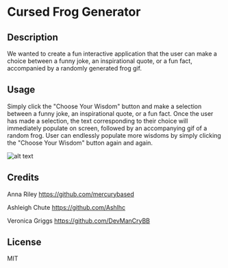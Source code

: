 # Cursed Frog Generator

## Description

We wanted to create a fun interactive application that the user can make a choice between a funny joke, an inspirational quote, or a fun fact, accompanied by a randomly generated frog gif.

## Usage

Simply click the "Choose Your Wisdom" button and make a selection between a funny joke, an inspirational quote, or a fun fact. Once the user has made a selection, the text corresponding to their choice will immediately populate on screen, followed by an accompanying gif of a random frog. User can endlessly populate more wisdoms by simply clicking the "Choose Your Wisdom" button again and again.

![alt text](assets/images/screenshot.png)

## Credits

Anna Riley 
https://github.com/mercurybased

Ashleigh Chute
https://github.com/Ashlhc

Veronica Griggs
https://github.com/DevManCryBB

## License

MIT